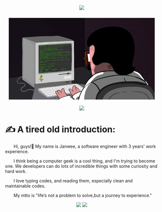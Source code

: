 <!-- 动态打字效果 -->
<h1 align="center">
  <a href="https://sunguoqi.com/">
    <img src="https://readme-typing-svg.herokuapp.com/?lines=%22B-tree...Hash%20Tables...%22;Uh...Hi!A%20bit%20tense%20here...&center=true&size=27">
  </a>
</h1>

<!-- 敲代码的图片 -->
<div align="center" ><img order-radius="100px" src="https://github.com/janwee-sha/janwee-sha/blob/main/material/typing_code.gif"/></div>
<br>

<!-- 贪吃蛇代码贡献图 -->
<div align="center"><img src="https://cdn.jsdelivr.net/gh/janwee-sha/janwee-sha/contribution-snake/github-contribution-grid-snake.svg" /></div>

<!-- 自我介绍 -->
# ✍️ A tired old introduction:

<p>&emsp;&emsp;Hi, guys!🙋 My name is Janwee, a software engineer with 3 years' work experience.</p>
<p>&emsp;&emsp;I think being a computer geek is a cool thing, and I'm trying to become one. We developers can do lots of incredible things with some curiosity and hard work.</p>
<p>&emsp;&emsp;I love typing codes, and reading them, especially clean and maintainable codes.</p>
<p>&emsp;&emsp;My mtto is "life‘s not a problem to solve,but a journey to experience."</p>

<!-- GitHub数据统计 -->
<div align="center">
  <img height="137px" src="https://github-readme-stats.vercel.app/api?username=janwee-sha&hide_title=true&hide_border=true&show_icons=trueline_height=21&text_color=000&icon_color=000&bg_color=0,ea6161,ffc64d,fffc4d,52fa5a&theme=graywhite" />
  <img height="137px" src="https://github-readme-stats.vercel.app/api/top-langs/?username=janwee-sha&hide_title=true&hide_border=true&layout=compact&langs_count=6&text_color=000&icon_color=fff&bg_color=0,52fa5a,4dfcff,c64dff&theme=graywhite" />
</div>